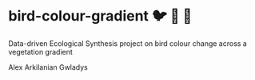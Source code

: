 # bird-colour-gradient :bird: :rainbow: :deciduous_tree:
Data-driven Ecological Synthesis project on bird colour change across a vegetation gradient

Alex Arkilanian
Gwladys

